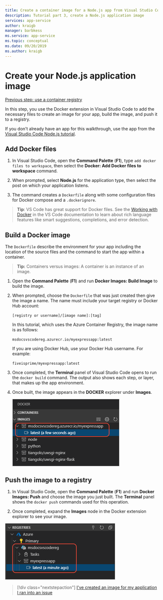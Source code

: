 ```yaml
---
title: Create a container image for a Node.js app from Visual Studio Code
description: Tutorial part 3, create a Node.js application image
services: app-service
author: kraigb
manager: barbkess
ms.service: app-service
ms.topic: conceptual
ms.date: 09/20/2019
ms.author: kraigb
---
```


# Create your Node.js application image

[Previous step: use a container registry](tutorial-vscode-docker-node-02.md)

In this step, you use the Docker extension in Visual Studio Code to add the necessary files to create an image for your app, build the image, and push it to a registry.

If you don't already have an app for this walkthrough, use the app from the [Visual Studio Code Node.js tutorial](https://code.visualstudio.com/docs/nodejs/nodejs-tutorial).

## Add Docker files

1. In Visual Studio Code, open the **Command Palette** (**F1**), type `add docker files to workspace`, then select the **Docker: Add Docker files to workspace** command.

1. When prompted, select **Node.js** for the application type, then select the post on which your application listens.

1. The command creates a `Dockerfile` along with some configuration files for Docker compose and a `.dockerignore`.

> **Tip**: VS Code has great support for Docker files. See the [Working with Docker](https://code.visualstudio.com/docs/azure/docker) in the VS Code documentation to learn about rich language features like smart suggestions, completions, and error detection.

## Build a Docker image

The `Dockerfile` describe the environment for your app including the location of the source files and the command to start the app within a container.

> **Tip:** Containers versus images: A container is an instance of an image.

1. Open the **Command Palette** (**F1**) and run **Docker Images: Build Image** to build the image.

1. When prompted, choose the `Dockerfile` that was just created then give the image a name. The name must include your target registry or Docker Hub account:

    `[registry or username]/[image name]:[tag]`

    In this tutorial, which uses the Azure Container Registry, the image name is as follows:

    `msdocsvscodereg.azurecr.io/myexpressapp:latest`

    If you are using Docker Hub, use your Docker Hub username. For example:

    `fiveisprime/myexpressapp:latest`

1. Once completed, the **Terminal** panel of Visual Studio Code opens to run the `docker build` command. The output also shows each step, or layer, that makes up the app environment.

1. Once built, the image appears in the **DOCKER** explorer under **Images**.

    ![List of docker images in Visual Studio Code](media/deploy-containers/image-list.png)

## Push the image to a registry

1. In Visual Studio Code, open the **Command Palette** (**F1**) and run **Docker Images: Push** and choose the image you just built. The **Terminal** panel shows the `docker push` commands used for this operation.

1. Once completed, expand the **Images** node in the Docker extension explorer to see your image.

![Pushed image appearing in the Azure Container Registry](media/deploy-containers/image-in-acr.png)


> [!div class="nextstepaction"]
> [I've created an image for my application](tutorial-vscode-docker-node-04.md) [I ran into an issue](https://www.research.net/r/PWZWZ52?tutorial=docker-extension&step=containerize-app)
